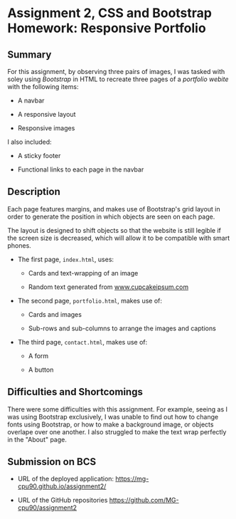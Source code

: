 # Assignment 2, CSS and Bootstrap Homework: Responsive Portfolio

## Summary

For this assignment, by observing three pairs of images, I was tasked with soley using _Bootstrap_ in HTML to recreate three pages of a *portfolio webite* with the following items:

* A navbar

* A responsive layout

* Responsive images

I also included: 

* A sticky footer

* Functional links to each page in the navbar


## Description

Each page features margins, and makes use of Bootstrap's grid layout in order to generate the position in which objects are seen on each page.

The layout is designed to shift objects so that the website is still legible if the screen size is decreased, which will allow it to be compatible with smart phones.

* The first page, `index.html`, uses:

    * Cards and text-wrapping of an image

    * Random text generated from www.cupcakeipsum.com

* The second page, `portfolio.html`, makes use of:

    * Cards and images

    * Sub-rows and sub-columns to arrange the images and captions

* The third page, `contact.html`, makes use of:

    * A form

    * A button


## Difficulties and Shortcomings

There were some difficulties with this assignment. For example, seeing as I was using Bootstrap exclusively, I was unable to find out how to change fonts using Bootstrap, or how to make a background image, or objects overlape over one another. I also struggled to make the text wrap perfectly in the "About" page.


## Submission on BCS

* URL of the deployed application: https://mg-cpu90.github.io/assignment2/

* URL of the GitHub repositories https://github.com/MG-cpu90/assignment2